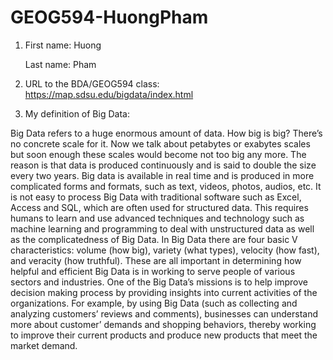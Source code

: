 # GEOG594-HuongPham
1.  First name: Huong

    Last name: Pham
2. URL to the BDA/GEOG594 class:
https://map.sdsu.edu/bigdata/index.html

3. My definition of Big Data:

Big Data refers to a huge enormous amount of data. How big is big? There’s no concrete scale for it. Now we talk about petabytes or exabytes scales but soon enough these scales would become not too big any more. The reason is that data is produced continuously and is said to double the size every two years. Big data is available in real time and is produced in more complicated forms and formats, such as text, videos, photos, audios, etc. It is not easy to process Big Data with traditional software such as Excel, Access and SQL, which are often used for structured data. This requires humans to learn and use advanced techniques and technology such as machine learning and programming to deal with unstructured data as well as the complicatedness of Big Data. In Big Data there are four basic V characteristics: volume (how big), variety (what types), velocity (how fast), and veracity (how truthful). These are all important in determining how helpful and efficient Big Data is in working to serve people of various sectors and industries. One of the Big Data’s missions is to help improve decision making process by providing insights into current activities of the organizations. For example, by using Big Data (such as collecting and analyzing customers’ reviews and comments), businesses can understand more about customer’ demands and shopping behaviors, thereby working to improve their current products and produce new products that meet the market demand.

